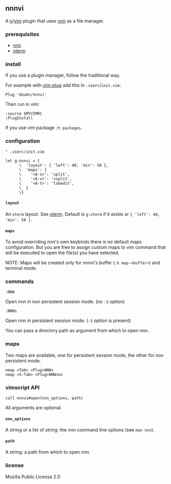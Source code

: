 ## nnnvi

A [n](https://neovim.io/)/[vim](https://www.vim.org/) plugin that uses [nnn](https://github.com/jarun/nnn) as a file manager.

### prerequisites
- [nnn](https://github.com/jarun/nnn)
- [oterm](https://github.com/doums/oterm)

### install

If you use a plugin manager, follow the traditional way.

For example with [vim-plug](https://github.com/junegunn/vim-plug) add this in `.vimrc`/`init.vim`:
```
Plug 'doums/nnnvi'
```

Then run in vim:
```
:source $MYVIMRC
:PlugInstall
```
If you use vim package `:h packages`.

### configuration

```
" .vimrc/init.vim

let g:nnnvi = {
      \  'layout': { 'left': 40, 'min': 50 },
      \  'maps': {
      \    '<A-s>': 'split',
      \    '<A-v>': 'vsplit',
      \    '<A-t>': 'tabedit',
      \  }
      \}
```

#### `layout`
An `oterm` layout. See [oterm](https://github.com/doums/oterm). Default is `g:oterm` if it exists or `{ 'left': 40, 'min': 50 }`.

#### `maps`
To avoid overriding nnn's own keybinds there is no default maps configuration. But you are free to assign custom maps to vim command that will be executed to open the file(s) you have selected.

NOTE: Maps will be created only for nnnvi's buffer (`:h map-<buffer>`) and terminal mode.

### commands

```
:NNN
```
Open nnn in non persistent session mode. (no `-S` option)

```
:NNNs
```
Open nnn in persistent session mode. (`-S` option is present)

You can pass a directory path as argument from which to open nnn.

### maps
Two maps are available, one for persistent session mode, the other for non persistent mode.
```
nmap <Tab> <Plug>NNNs
nmap <S-Tab> <Plug>NNNnos
```

### vimscript API
```
call nnnvi#open(nnn_options, path)
```
All arguments are optional.

#### `nnn_options`
A string or a list of string: the nnn command line options (see `man nnn`).

#### `path`
A string: a path from which to open nnn.

### license
Mozilla Public License 2.0

